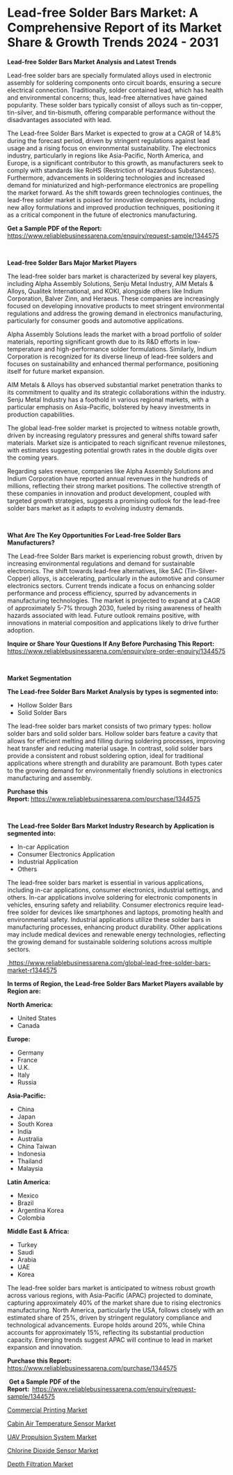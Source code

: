 <p><h1>Lead-free Solder Bars Market: A Comprehensive Report of its Market Share & Growth Trends 2024 - 2031</h1></p><p><strong>Lead-free Solder Bars Market Analysis and Latest Trends</strong></p>
<p><p>Lead-free solder bars are specially formulated alloys used in electronic assembly for soldering components onto circuit boards, ensuring a secure electrical connection. Traditionally, solder contained lead, which has health and environmental concerns; thus, lead-free alternatives have gained popularity. These solder bars typically consist of alloys such as tin-copper, tin-silver, and tin-bismuth, offering comparable performance without the disadvantages associated with lead.</p><p>The Lead-free Solder Bars Market is expected to grow at a CAGR of 14.8% during the forecast period, driven by stringent regulations against lead usage and a rising focus on environmental sustainability. The electronics industry, particularly in regions like Asia-Pacific, North America, and Europe, is a significant contributor to this growth, as manufacturers seek to comply with standards like RoHS (Restriction of Hazardous Substances). Furthermore, advancements in soldering technologies and increased demand for miniaturized and high-performance electronics are propelling the market forward. As the shift towards green technologies continues, the lead-free solder market is poised for innovative developments, including new alloy formulations and improved production techniques, positioning it as a critical component in the future of electronics manufacturing.</p></p>
<p><strong>Get a Sample PDF of the Report:&nbsp;</strong> <a href="https://www.reliablebusinessarena.com/enquiry/request-sample/1344575?utm_campaign=1282&utm_medium=2&utm_source=Github&utm_content=ia&utm_term=30092024&utm_id=lead-free-solder-bars">https://www.reliablebusinessarena.com/enquiry/request-sample/1344575</a></p>
<p>&nbsp;</p>
<p><strong>Lead-free Solder Bars Major Market Players</strong></p>
<p><p>The lead-free solder bars market is characterized by several key players, including Alpha Assembly Solutions, Senju Metal Industry, AIM Metals & Alloys, Qualitek International, and KOKI, alongside others like Indium Corporation, Balver Zinn, and Heraeus. These companies are increasingly focused on developing innovative products to meet stringent environmental regulations and address the growing demand in electronics manufacturing, particularly for consumer goods and automotive applications.</p><p>Alpha Assembly Solutions leads the market with a broad portfolio of solder materials, reporting significant growth due to its R&D efforts in low-temperature and high-performance solder formulations. Similarly, Indium Corporation is recognized for its diverse lineup of lead-free solders and focuses on sustainability and enhanced thermal performance, positioning itself for future market expansion.</p><p>AIM Metals & Alloys has observed substantial market penetration thanks to its commitment to quality and its strategic collaborations within the industry. Senju Metal Industry has a foothold in various regional markets, with a particular emphasis on Asia-Pacific, bolstered by heavy investments in production capabilities.</p><p>The global lead-free solder market is projected to witness notable growth, driven by increasing regulatory pressures and general shifts toward safer materials. Market size is anticipated to reach significant revenue milestones, with estimates suggesting potential growth rates in the double digits over the coming years.</p><p>Regarding sales revenue, companies like Alpha Assembly Solutions and Indium Corporation have reported annual revenues in the hundreds of millions, reflecting their strong market positions. The collective strength of these companies in innovation and product development, coupled with targeted growth strategies, suggests a promising outlook for the lead-free solder bars market as it adapts to evolving industry demands.</p></p>
<p>&nbsp;</p>
<p><strong>What Are The Key Opportunities For Lead-free Solder Bars Manufacturers?</strong></p>
<p><p>The Lead-free Solder Bars market is experiencing robust growth, driven by increasing environmental regulations and demand for sustainable electronics. The shift towards lead-free alternatives, like SAC (Tin-Silver-Copper) alloys, is accelerating, particularly in the automotive and consumer electronics sectors. Current trends indicate a focus on enhancing solder performance and process efficiency, spurred by advancements in manufacturing technologies. The market is projected to expand at a CAGR of approximately 5-7% through 2030, fueled by rising awareness of health hazards associated with lead. Future outlook remains positive, with innovations in material composition and applications likely to drive further adoption.</p></p>
<p><strong>Inquire or Share Your Questions If Any Before Purchasing This Report:</strong> <a href="https://www.reliablebusinessarena.com/enquiry/pre-order-enquiry/1344575?utm_campaign=1282&utm_medium=2&utm_source=Github&utm_content=ia&utm_term=30092024&utm_id=lead-free-solder-bars">https://www.reliablebusinessarena.com/enquiry/pre-order-enquiry/1344575</a></p>
<p>&nbsp;</p>
<p><strong>Market Segmentation</strong></p>
<p><strong>The Lead-free Solder Bars Market Analysis by types is segmented into:</strong></p>
<p><ul><li>Hollow Solder Bars</li><li>Solid Solder Bars</li></ul></p>
<p><p>The lead-free solder bars market consists of two primary types: hollow solder bars and solid solder bars. Hollow solder bars feature a cavity that allows for efficient melting and filling during soldering processes, improving heat transfer and reducing material usage. In contrast, solid solder bars provide a consistent and robust soldering option, ideal for traditional applications where strength and durability are paramount. Both types cater to the growing demand for environmentally friendly solutions in electronics manufacturing and assembly.</p></p>
<p><strong>Purchase this Report:&nbsp;</strong><a href="https://www.reliablebusinessarena.com/purchase/1344575?utm_campaign=1282&utm_medium=2&utm_source=Github&utm_content=ia&utm_term=30092024&utm_id=lead-free-solder-bars">https://www.reliablebusinessarena.com/purchase/1344575</a></p>
<p>&nbsp;</p>
<p><strong>The Lead-free Solder Bars Market Industry Research by Application is segmented into:</strong></p>
<p><ul><li>In-car Application</li><li>Consumer Electronics Application</li><li>Industrial Application</li><li>Others</li></ul></p>
<p><p>The lead-free solder bars market is essential in various applications, including in-car applications, consumer electronics, industrial settings, and others. In-car applications involve soldering for electronic components in vehicles, ensuring safety and reliability. Consumer electronics require lead-free solder for devices like smartphones and laptops, promoting health and environmental safety. Industrial applications utilize these solder bars in manufacturing processes, enhancing product durability. Other applications may include medical devices and renewable energy technologies, reflecting the growing demand for sustainable soldering solutions across multiple sectors.</p></p>
<p><a href="https://www.reliablebusinessarena.com/global-lead-free-solder-bars-market-r1344575?utm_campaign=1282&utm_medium=2&utm_source=Github&utm_content=ia&utm_term=30092024&utm_id=lead-free-solder-bars">&nbsp;https://www.reliablebusinessarena.com/global-lead-free-solder-bars-market-r1344575</a></p>
<p><strong>In terms of Region, the Lead-free Solder Bars Market Players available by Region are:</strong></p>
<p>
    <p> <strong> North America: </strong>
        <ul>
            <li>United States</li>
            <li>Canada</li>
        </ul>
        </p> 
    <p> <strong> Europe: </strong>
        <ul>
            <li>Germany</li>
            <li>France</li>
            <li>U.K.</li>
            <li>Italy</li>
            <li>Russia</li>
        </ul>
        </p> 
    <p> <strong> Asia-Pacific: </strong>
        <ul>
            <li>China</li>
            <li>Japan</li>
            <li>South Korea</li>
            <li>India</li>
            <li>Australia</li>
            <li>China Taiwan</li>
            <li>Indonesia</li>
            <li>Thailand</li>
            <li>Malaysia</li>
        </ul>
        </p> 
    <p> <strong> Latin America: </strong>
        <ul>
            <li>Mexico</li>
            <li>Brazil</li>
            <li>Argentina Korea</li>
            <li>Colombia</li>
        </ul>
        </p> 
    <p> <strong> Middle East & Africa: </strong>
        <ul>
            <li>Turkey</li>
            <li>Saudi</li>
            <li>Arabia</li>
            <li>UAE</li>
            <li>Korea</li>
        </ul>
    </p>
    </p>
<p><p>The lead-free solder bars market is anticipated to witness robust growth across various regions, with Asia-Pacific (APAC) projected to dominate, capturing approximately 40% of the market share due to rising electronics manufacturing. North America, particularly the USA, follows closely with an estimated share of 25%, driven by stringent regulatory compliance and technological advancements. Europe holds around 20%, while China accounts for approximately 15%, reflecting its substantial production capacity. Emerging trends suggest APAC will continue to lead in market expansion and innovation.</p></p>
<p><strong>Purchase this Report: </strong><a href="https://www.reliablebusinessarena.com/purchase/1344575?utm_campaign=1282&utm_medium=2&utm_source=Github&utm_content=ia&utm_term=30092024&utm_id=lead-free-solder-bars">https://www.reliablebusinessarena.com/purchase/1344575</a></p>
<p>&nbsp;<strong>Get a Sample PDF of the Report:&nbsp;&nbsp;</strong><a href="https://www.reliablebusinessarena.com/enquiry/request-sample/1344575?utm_campaign=1282&utm_medium=2&utm_source=Github&utm_content=ia&utm_term=30092024&utm_id=lead-free-solder-bars">https://www.reliablebusinessarena.com/enquiry/request-sample/1344575</a></p>
<p><strong></strong></p>
<p><p><a href="https://www.linkedin.com/pulse/exploring-commercial-printing-market-dynamics-revenue-analysis-mlpsf?utm_campaign=1282&utm_medium=2&utm_source=Github&utm_content=ia&utm_term=30092024&utm_id=lead-free-solder-bars">Commercial Printing Market</a></p><p><a href="https://issuu.com/reportprime-2/docs/cabin-air-temperature-sensor-market_703e6fe90f6859?utm_campaign=1282&utm_medium=2&utm_source=Github&utm_content=ia&utm_term=30092024&utm_id=lead-free-solder-bars">Cabin Air Temperature Sensor Market</a></p><p><a href="https://www.linkedin.com/pulse/what-innovations-market-trends-shaping-uav-propulsion-system-s2wof?utm_campaign=1282&utm_medium=2&utm_source=Github&utm_content=ia&utm_term=30092024&utm_id=lead-free-solder-bars">UAV Propulsion System Market</a></p><p><a href="https://issuu.com/reportprime-2/docs/chlorine-dioxide-sensor-market-size_bf6c7370f8455c?utm_campaign=1282&utm_medium=2&utm_source=Github&utm_content=ia&utm_term=30092024&utm_id=lead-free-solder-bars">Chlorine Dioxide Sensor Market</a></p><p><a href="https://www.linkedin.com/pulse/depth-filtration-market-research-report-forecast-growth-40qbe?utm_campaign=1282&utm_medium=2&utm_source=Github&utm_content=ia&utm_term=30092024&utm_id=lead-free-solder-bars">Depth Filtration Market</a></p></p>